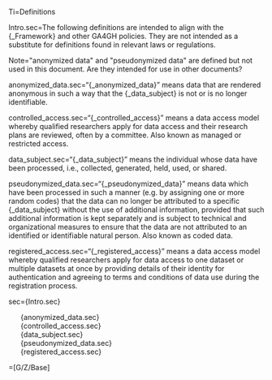 Ti=Definitions

Intro.sec=The following definitions are intended to align with the {_Framework} and other GA4GH policies. They are not intended as a substitute for definitions found in relevant laws or regulations.

Note="anonymized data" and "pseudonymized data" are defined but not used in this document.  Are they intended for use in other documents?

anonymized_data.sec=“{_anonymized_data}” means data that are rendered anonymous in such a way that the {_data_subject} is not or is no longer identifiable.

controlled_access.sec=“{_controlled_access}” means a data access model whereby qualified researchers apply for data access and their research plans are reviewed, often by a committee. Also known as managed or restricted access.

data_subject.sec=“{_data_subject}” means the individual whose data have been processed, i.e., collected, generated, held, used, or shared.

pseudonymized_data.sec=“{_pseudonymized_data}” means data which have been processed in such a manner (e.g. by assigning one or more random codes) that the data can no longer be attributed to a specific {_data_subject} without the use of additional information, provided that such additional information is kept separately and is subject to technical and organizational measures to ensure that the data are not attributed to an identified or identifiable natural person. Also known as coded data.

registered_access.sec=“{_registered_access}” means a data access model whereby qualified researchers apply for data access to one dataset or multiple datasets at once by providing details of their identity for authentication and agreeing to terms and conditions of data use during the registration process.

sec={Intro.sec}<ul type=none><li>{anonymized_data.sec}</li><li>{controlled_access.sec}</li><li>{data_subject.sec}</li><li>{pseudonymized_data.sec}</li><li>{registered_access.sec}</li></ul>

=[G/Z/Base]
